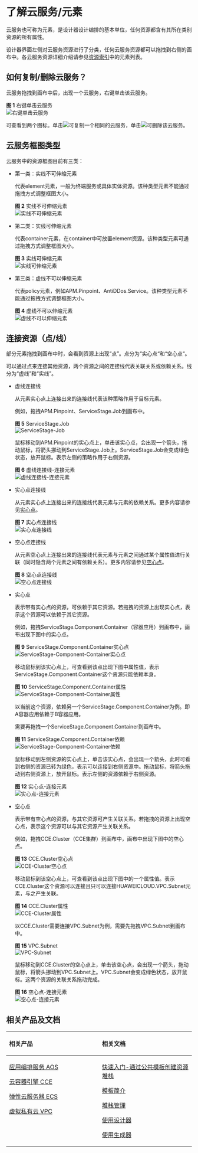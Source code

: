 # 了解云服务/元素<a name="aos_01_5013"></a>

云服务也可称为元素，是设计器设计编排的基本单位，任何资源都含有其所在类别资源的所有属性。

设计器界面左侧对云服务资源进行了分类，任何云服务资源都可以拖拽到右侧的画布中。各云服务资源详细介绍请参见[资源索引](https://support.huaweicloud.com/tr-aos/aos_01_4012.html)中的元素列表。

## 如何复制/删除云服务？<a name="section568959143817"></a>

云服务拖拽到画布中后，出现一个云服务，右键单击该云服务。

**图 1**  右键单击云服务<a name="fig163015118405"></a>  
![](figures/右键单击云服务.png "右键单击云服务")

可查看到两个图标。单击![](figures/icon-copy.png)可复制一个相同的云服务，单击![](figures/icon-delete.png)可删除该云服务。

## 云服务框图类型<a name="section1994713378184"></a>

云服务中的资源框图目前有三类：

-   第一类：实线不可伸缩元素

    代表element元素，一般为终端服务或具体实体资源。该种类型元素不能通过拖拽方式调整框图大小。

    **图 2**  实线不可伸缩元素<a name="fig139217518612"></a>  
    ![](figures/实线不可伸缩元素.png "实线不可伸缩元素")

-   第二类：实线可伸缩元素

    代表container元素，在container中可放置element资源。该种类型元素可通过拖拽方式调整框图大小。

    **图 3**  实线可伸缩元素<a name="fig14544056274"></a>  
    ![](figures/实线可伸缩元素.png "实线可伸缩元素")

-   第三类：虚线不可以伸缩元素

    代表policy元素，例如APM.Pinpoint、AntiDDos.Service。该种类型元素不能通过拖拽方式调整框图大小。

    **图 4**  虚线不可以伸缩元素<a name="fig965295483414"></a>  
    ![](figures/虚线不可以伸缩元素.png "虚线不可以伸缩元素")


## 连接资源（点/线）<a name="section1209618411"></a>

部分元素拖拽到画布中时，会看到资源上出现“点”。点分为“实心点“和“空心点“。

可以通过点来连接其他资源，两个资源之间的连接线代表关联关系或依赖关系。线分为“虚线”和“实线”。

-   虚线连接线

    从元素实心点上连接出来的连接线代表该种策略作用于目标元素。

    例如，拖拽APM.Pinpoint、ServiceStage.Job到画布中。

    **图 5**  ServiceStage.Job<a name="fig2034833914520"></a>  
    ![](figures/ServiceStage-Job.png "ServiceStage-Job")

    鼠标移动到APM.Pinpoint的实心点上，单击该实心点，会出现一个箭头，拖动鼠标，将箭头挪动到ServiceStage.Job上。ServiceStage.Job会变成绿色状态，放开鼠标。表示左侧的策略作用于右侧资源。

    **图 6**  虚线连接线-连接元素<a name="fig16350195195419"></a>  
    ![](figures/虚线连接线-连接元素.png "虚线连接线-连接元素")

-   实心点连接线

    从元素实心点上连接出来的连接线代表元素与元素的依赖关系。更多内容请参见[实心点](#li561615170458)。

    **图 7**  实心点连接线<a name="fig689441881811"></a>  
    ![](figures/实心点连接线.png "实心点连接线")

-   空心点连接线

    从元素空心点上连接出来的连接线代表元素与元素之间通过某个属性值进行关联（同时隐含两个元素之间有依赖关系）。更多内容请参见[空心点](#li16472174514349)。

    **图 8**  空心点连接线<a name="fig18912340102314"></a>  
    ![](figures/空心点连接线.png "空心点连接线")


-   <a name="li561615170458"></a>实心点

    表示带有实心点的资源，可依赖于其它资源。若拖拽的资源上出现实心点，表示这个资源可以依赖于其它资源。

    例如，拖拽ServiceStage.Component.Container（容器应用）到画布中，画布出现下图中的实心点。

    **图 9**  ServiceStage.Component.Container实心点<a name="fig149781724104511"></a>  
    ![](figures/ServiceStage-Component-Container实心点.png "ServiceStage-Component-Container实心点")

    移动鼠标到该实心点上，可查看到该点出现下图中属性值，表示ServiceStage.Component.Container这个资源只能依赖本身。

    **图 10**  ServiceStage.Component.Container属性<a name="fig996516489469"></a>  
    ![](figures/ServiceStage-Component-Container属性.png "ServiceStage-Component-Container属性")

    以当前这个资源，依赖另一个ServiceStage.Component.Container为例。即A容器应用依赖于B容器应用。

    需要再拖拽一个ServiceStage.Component.Container到画布中。

    **图 11**  ServiceStage.Component.Container依赖<a name="fig16536374548"></a>  
    ![](figures/ServiceStage-Component-Container依赖.png "ServiceStage-Component-Container依赖")

    鼠标移动到左侧资源的实心点上，单击该实心点，会出现一个箭头，此时可看到右侧的资源已转为绿色，表示可以连接到右侧资源中。拖动鼠标，将箭头拖动到右侧资源上，放开鼠标。表示左侧的资源依赖于右侧资源。

    **图 12**  实心点-连接元素<a name="fig1069919144420"></a>  
    ![](figures/实心点-连接元素.png "实心点-连接元素")

-   <a name="li16472174514349"></a>空心点

    表示带有空心点的资源，与其它资源可产生关联关系。若拖拽的资源上出现空心点，表示这个资源可以与其它资源产生关联关系。

    例如，拖拽CCE.Cluster（CCE集群）到画布中，画布中出现下图中的空心点。

    **图 13**  CCE.Cluster空心点<a name="fig774612183617"></a>  
    ![](figures/CCE-Cluster空心点.png "CCE-Cluster空心点")

    移动鼠标到该空心点上，可查看到该点出现下图中的一个属性值。表示CCE.Cluster这个资源可以连接且只可以连接HUAWEICLOUD.VPC.Subnet元素，与之产生关联。

    **图 14**  CCE.Cluster属性<a name="fig44689329472"></a>  
    ![](figures/CCE-Cluster属性.png "CCE-Cluster属性")

    以CCE.Cluster需要连接VPC.Subnet为例，需要先拖拽VPC.Subnet到画布中。

    **图 15**  VPC.Subnet<a name="fig9246164105512"></a>  
    ![](figures/VPC-Subnet.png "VPC-Subnet")

    鼠标移动到CCE.Cluster的空心点上，单击该空心点，会出现一个箭头，拖动鼠标，将箭头挪动到VPC.Subnet上。VPC.Subnet会变成绿色状态，放开鼠标。这两个资源的关联关系拖动完成。

    **图 16**  空心点-连接元素<a name="fig256025619816"></a>  
    ![](figures/空心点-连接元素.png "空心点-连接元素")


## 相关产品及文档<a name="section1270164781611"></a>

<a name="aos_01_0000_table1196182515236"></a>
<table><thead align="left"><tr id="aos_01_0000_row61991225132314"><th class="cellrowborder" valign="top" width="50%" id="mcps1.1.3.1.1"><p id="aos_01_0000_p72001525172310"><a name="aos_01_0000_p72001525172310"></a><a name="aos_01_0000_p72001525172310"></a>相关产品</p>
</th>
<th class="cellrowborder" valign="top" width="50%" id="mcps1.1.3.1.2"><p id="aos_01_0000_p7201925132317"><a name="aos_01_0000_p7201925132317"></a><a name="aos_01_0000_p7201925132317"></a>相关文档</p>
</th>
</tr>
</thead>
<tbody><tr id="aos_01_0000_row152031825142310"><td class="cellrowborder" valign="top" width="50%" headers="mcps1.1.3.1.1 "><p id="aos_01_0000_p192041625182318"><a name="aos_01_0000_p192041625182318"></a><a name="aos_01_0000_p192041625182318"></a><a href="https://www.huaweicloud.com/product/aos.html?infodoc1.0" target="_blank" rel="noopener noreferrer">应用编排服务 AOS</a></p>
<p id="aos_01_0000_p0311145810410"><a name="aos_01_0000_p0311145810410"></a><a name="aos_01_0000_p0311145810410"></a><a href="https://www.huaweicloud.com/product/cce.html?infodoc1.0" target="_blank" rel="noopener noreferrer">云容器引擎 CCE</a></p>
<p id="aos_01_0000_p62061025142316"><a name="aos_01_0000_p62061025142316"></a><a name="aos_01_0000_p62061025142316"></a><a href="https://www.huaweicloud.com/product/ecs.html?infodoc1.0" target="_blank" rel="noopener noreferrer">弹性云服务器 ECS</a></p>
<p id="aos_01_0000_p56849617152"><a name="aos_01_0000_p56849617152"></a><a name="aos_01_0000_p56849617152"></a><a href="https://www.huaweicloud.com/product/vpc.html?infodoc1.0" target="_blank" rel="noopener noreferrer">虚拟私有云 VPC</a></p>
</td>
<td class="cellrowborder" valign="top" width="50%" headers="mcps1.1.3.1.2 "><p id="aos_01_0000_p959019196593"><a name="aos_01_0000_p959019196593"></a><a name="aos_01_0000_p959019196593"></a><a href="https://support.huaweicloud.com/qs-aos/index.html?infodoc1.0" target="_blank" rel="noopener noreferrer">快速入门-通过公共模板创建资源堆栈</a></p>
<p id="aos_01_0000_p14446527862"><a name="aos_01_0000_p14446527862"></a><a name="aos_01_0000_p14446527862"></a><a href="https://support.huaweicloud.com/tr-aos/aos_01_4000.html?infodoc1.0" target="_blank" rel="noopener noreferrer">模板简介</a></p>
<p id="aos_01_0000_p15698421353"><a name="aos_01_0000_p15698421353"></a><a name="aos_01_0000_p15698421353"></a><a href="https://support.huaweicloud.com/usermanual-aos/aos_01_8011.html?infodoc1.0" target="_blank" rel="noopener noreferrer">堆栈管理</a></p>
<p id="aos_01_0000_p7211210322"><a name="aos_01_0000_p7211210322"></a><a name="aos_01_0000_p7211210322"></a><a href="https://support.huaweicloud.com/usermanual-aos/aos_01_5016.html?infodoc1.0" target="_blank" rel="noopener noreferrer">使用设计器</a></p>
<p id="aos_01_0000_p0481187193317"><a name="aos_01_0000_p0481187193317"></a><a name="aos_01_0000_p0481187193317"></a><a href="https://support.huaweicloud.com/usermanual-aos/aos_01_5018.html?infodoc1.0" target="_blank" rel="noopener noreferrer">使用生成器</a></p>
</td>
</tr>
</tbody>
</table>

